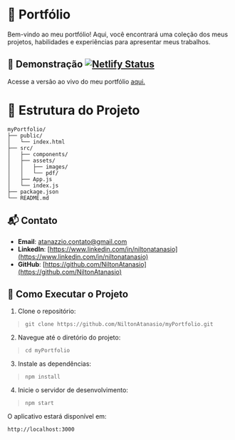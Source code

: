 # 🚀 Portfólio

Bem-vindo ao meu portfólio! Aqui, você encontrará uma coleção dos meus projetos, habilidades e experiências para apresentar meus trabalhos.

## 📸 Demonstração [![Netlify Status](https://api.netlify.com/api/v1/badges/94242bf1-f9f1-41dd-9080-e96e5b2cb314/deploy-status)](https://app.netlify.com/sites/atanazzioportfolio/deploys)

Acesse a versão ao vivo do meu portfólio [aqui.](https://atanazzioportfolio.netlify.app/)

# 📂 Estrutura do Projeto

    myPortfolio/
    ├── public/
    │   └── index.html
    ├── src/
    │   ├── components/
    │   ├── assets/
    │   │ 	├── images/
    │   │	└── pdf/
    │   ├── App.js
    │   └── index.js
    ├── package.json
    └── README.md

## 📬 Contato

- **Email**: atanazzio.contato@gmail.com
- **LinkedIn**: [https://www.linkedin.com/in/niltonatanasio](https://www.linkedin.com/in/niltonatanasio)
- **GitHub**: [https://github.com/NiltonAtanasio](https://github.com/NiltonAtanasio)

## 🧩 Como Executar o Projeto

1.  Clone o repositório:

>     git clone https://github.com/NiltonAtanasio/myPortfolio.git

2.  Navegue até o diretório do projeto:

>     cd myPortfolio

3.  Instale as dependências:

>     npm install

4.  Inicie o servidor de desenvolvimento:

>     npm start

O aplicativo estará disponível em:

    http://localhost:3000
